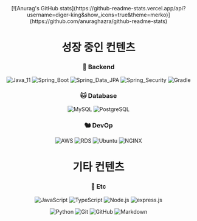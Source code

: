 <div align="center">
[![Anurag's GitHub stats](https://github-readme-stats.vercel.app/api?username=diger-king&show_icons=true&theme=merko)](https://github.com/anuraghazra/github-readme-stats)


# 성장 중인 컨텐츠

### 🐯 Backend
![Java_11](https://img.shields.io/badge/java11-red?style=flat-square&logo=java&logoColor=white)
![Spring_Boot](https://img.shields.io/badge/Spring_Boot-6DB33F.svg?style=flat-square&logo=spring&logoColor=white)
![Spring_Data_JPA](https://img.shields.io/badge/Spring_Data_JPA-6DB33F.svg?style=flat-square&logo=spring&logoColor=white)
![Spring_Security](https://img.shields.io/badge/Spring_Security-6DB33F.svg?style=flat-square&logo=spring&logoColor=white)
![Gradle](https://img.shields.io/badge/Gradle-02303A.svg?style=flat-square&logo=Gradle&logoColor=white)

### 🐱 Database
![MySQL](https://img.shields.io/badge/MySQL-4479A1.svg?style=flat-square&logo=Mysql&logoColor=white)
![PostgreSQL](https://img.shields.io/badge/PostgreSQL-336791.svg?style=flat-square&logo=postgreSQL&logoColor=white)

### 🐿️ DevOp
![AWS](https://img.shields.io/badge/AWS-232F3E.svg?style=flat-square&logo=Amazon-AWS&logoColor=white)
![RDS](https://img.shields.io/badge/RDS-232F3E.svg?style=flat-square&logo=mysql&logoColor=#232F3E)
![Ubuntu](https://img.shields.io/badge/Ubuntu-FCC624.svg?style=flat-square&logo=Ubuntu&logoColor=#E95420)
![NGINX](https://img.shields.io/badge/NGINX-269539.svg?style=flat-square&logo=NGINX&logoColor=white)


# 기타 컨텐츠

### 🐺 Etc
![JavaScript](https://img.shields.io/badge/JavaScript-F7DF1E.svg?style=flat-square&logo=JavaScript&logoColor=white)
![TypeScript](https://img.shields.io/badge/TypeScript-3178C6.svg?style=flat-square&logo=TypeScript&logoColor=white)
![Node.js](https://img.shields.io/badge/Node.js-339933.svg?style=flat-square&logo=Node.js&logoColor=white)
![express.js](https://img.shields.io/badge/express.js-000000.svg?style=flat-square&logo=express&logoColor=white)

![Python](https://img.shields.io/badge/Python-3776AB.svg?style=flat-square&logo=Python&logoColor=white)
![Git](https://img.shields.io/badge/Git-F05032.svg?style=flat-square&logo=Git&logoColor=white)
![GitHub](https://img.shields.io/badge/GitHub-181717.svg?style=flat-square&logo=GitHub&logoColor=white)
![Markdown](https://img.shields.io/badge/Markdown-000000?style=flat-square&logo=markdown&logoColor=white)

</div>
